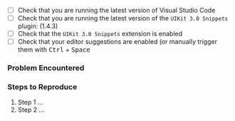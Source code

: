 <!-- IMPORTANT! -->
<!-- Everything between these tags are comments -->
<!-- They will help to guide you with creating a proper issue and receive a quicker resolution to your issue -->

<!-- BUG REPORT TEMPLATE -->
<!-- 
    Please double check the checklist below, and 
    place an 'x' inside each box that you've confirmed before submitting. 
    Do not put any spaces inside the box if you've put an 'x' inside it.
    If 
    e.g. [x] Check that you are running the latest version of Visual Studio Code

    At any time, click the Preview Tab to view a realtime preview of your issue.
-->

- [ ] Check that you are running the latest version of Visual Studio Code
- [ ] Check that you are running the latest version of the `UIKit 3.0 Snippets` plugin: (1.4.3)
- [ ] Check that the `UIKit 3.0 Snippets` extension is enabled
- [ ] Check that your editor suggestions are enabled (or manually trigger them with <kbd>Ctrl</kbd> + <kbd>Space</kbd>

### Problem Encountered

<!--State your problem here-->

### Steps to Reproduce

1. Step 1 ...
2. Step 2 ...

